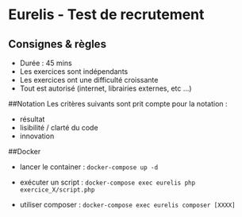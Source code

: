 # Eurelis - Test de recrutement #

## Consignes & règles 

- Durée : 45 mins
- Les exercices sont indépendants
- Les exercices ont une difficulté croissante 
- Tout est autorisé (internet, librairies externes, etc ...)

##Notation
Les critères suivants sont prit compte pour la notation :
- résultat
- lisibilité / clarté du code
- innovation 

##Docker
- lancer le container :
```docker-compose up -d```

- exécuter un script : 
```docker-compose exec eurelis php exercice_X/script.php```

- utiliser composer :
```docker-compose exec eurelis composer [XXXX] ```

